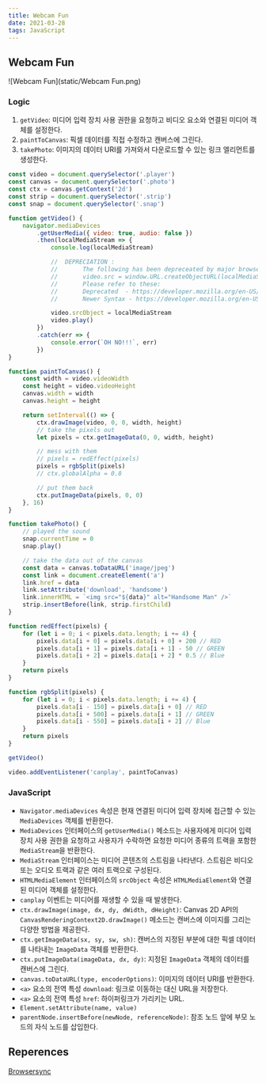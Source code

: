 ```yaml
---
title: Webcam Fun
date: 2021-03-28
tags: JavaScript
---
```


## Webcam Fun

![Webcam Fun](static/Webcam Fun.png)

### Logic

1. `getVideo`: 미디어 입력 장치 사용 권한을 요청하고 비디오 요소와 연결된 미디어 객체를 설정한다.
2. `paintToCanvas`: 픽셀 데이터를 직접 수정하고 캔버스에 그린다.
3. `takePhoto`: 이미지의 데이터 URI를 가져와서 다운로드할 수 있는 링크 엘리먼트를 생성한다.

```javascript
const video = document.querySelector('.player')
const canvas = document.querySelector('.photo')
const ctx = canvas.getContext('2d')
const strip = document.querySelector('.strip')
const snap = document.querySelector('.snap')

function getVideo() {
	navigator.mediaDevices
		.getUserMedia({ video: true, audio: false })
		.then(localMediaStream => {
			console.log(localMediaStream)

			//  DEPRECIATION :
			//       The following has been depreceated by major browsers as of Chrome and Firefox.
			//       video.src = window.URL.createObjectURL(localMediaStream);
			//       Please refer to these:
			//       Deprecated  - https://developer.mozilla.org/en-US/docs/Web/API/URL/createObjectURL
			//       Newer Syntax - https://developer.mozilla.org/en-US/docs/Web/API/HTMLMediaElement/srcObject

			video.srcObject = localMediaStream
			video.play()
		})
		.catch(err => {
			console.error(`OH NO!!!`, err)
		})
}

function paintToCanvas() {
	const width = video.videoWidth
	const height = video.videoHeight
	canvas.width = width
	canvas.height = height

	return setInterval(() => {
		ctx.drawImage(video, 0, 0, width, height)
		// take the pixels out
		let pixels = ctx.getImageData(0, 0, width, height)

		// mess with them
		// pixels = redEffect(pixels)
		pixels = rgbSplit(pixels)
		// ctx.globalAlpha = 0.8

		// put them back
		ctx.putImageData(pixels, 0, 0)
	}, 16)
}

function takePhoto() {
	// played the sound
	snap.currentTime = 0
	snap.play()

	// take the data out of the canvas
	const data = canvas.toDataURL('image/jpeg')
	const link = document.createElement('a')
	link.href = data
	link.setAttribute('download', 'handsome')
	link.innerHTML = `<img src="${data}" alt="Handsome Man" />`
	strip.insertBefore(link, strip.firstChild)
}

function redEffect(pixels) {
	for (let i = 0; i < pixels.data.length; i += 4) {
		pixels.data[i + 0] = pixels.data[i + 0] + 200 // RED
		pixels.data[i + 1] = pixels.data[i + 1] - 50 // GREEN
		pixels.data[i + 2] = pixels.data[i + 2] * 0.5 // Blue
	}
	return pixels
}

function rgbSplit(pixels) {
	for (let i = 0; i < pixels.data.length; i += 4) {
		pixels.data[i - 150] = pixels.data[i + 0] // RED
		pixels.data[i + 500] = pixels.data[i + 1] // GREEN
		pixels.data[i - 550] = pixels.data[i + 2] // Blue
	}
	return pixels
}

getVideo()

video.addEventListener('canplay', paintToCanvas)
```

### JavaScript

- `Navigator.mediaDevices` 속성은 현재 연결된 미디어 입력 장치에 접근할 수 있는 `MediaDevices` 객체를 반환한다.
- `MediaDevices` 인터페이스의 `getUserMedia()` 메소드는 사용자에게 미디어 입력 장치 사용 권한을 요청하고 사용자가 수락하면 요청한 미디어 종류의 트랙을 포함한 `MediaStream`을 반환한다.
- `MediaStream` 인터페이스는 미디어 콘텐츠의 스트림을 나타낸다. 스트림은 비디오 또는 오디오 트랙과 같은 여러 트랙으로 구성된다.
- `HTMLMediaElement` 인터페이스의 `srcObject` 속성은 `HTMLMediaElement`와 연결된 미디어 객체를 설정한다.
- `canplay` 이벤트는 미디어를 재생할 수 있을 때 발생한다.
- `ctx.drawImage(image, dx, dy, dWidth, dHeight)`: Canvas 2D API의 `CanvasRenderingContext2D.drawImage()` 메소드는 캔버스에 이미지를 그리는 다양한 방법을 제공한다.
- `ctx.getImageData(sx, sy, sw, sh)`: 캔버스의 지정된 부분에 대한 픽셀 데이터를 나타내는 `ImageData` 객체를 반환한다.
- `ctx.putImageData(imageData, dx, dy)`: 지정된 `ImageData` 객체의 데이터를 캔버스에 그린다.
- `canvas.toDataURL(type, encoderOptions)`: 이미지의 데이터 URI를 반환한다.
- `<a>` 요소의 전역 특성 `download`: 링크로 이동하는 대신 URL을 저장한다.
- `<a>` 요소의 전역 특성 `href`: 하이퍼링크가 가리키는 URL.
- `Element.setAttribute(name, value)`
- `parentNode.insertBefore(newNode, referenceNode)`: 참조 노드 앞에 부모 노드의 자식 노드를 삽입한다.

## Reperences

[Browsersync](https://browsersync.io/)
